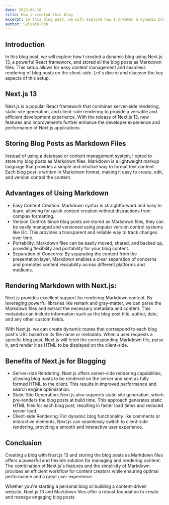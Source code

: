 ```yaml
---
date: 2023-06-10
title: How i created this blog
excerpt: In this blog post, we will explore how I created a dynamic blog using Next.js 13, a powerful React framework, and stored all the blog posts as Markdown files.
author: Sylvain Roh
---
```

## Introduction
In this blog post, we will explore how I created a dynamic blog using Next.js 13, a powerful React framework, and stored all the blog posts as Markdown files. This setup allows for easy content management and seamless rendering of blog posts on the client-side. Let's dive in and discover the key aspects of this setup.

## Next.js 13
Next.js is a popular React framework that combines server-side rendering, static site generation, and client-side rendering to provide a versatile and efficient development experience. With the release of Next.js 13, new features and improvements further enhance the developer experience and performance of Next.js applications.

## Storing Blog Posts as Markdown Files
Instead of using a database or content management system, I opted to store my blog posts as Markdown files. Markdown is a lightweight markup language that provides a simple and intuitive way to format text content. Each blog post is written in Markdown format, making it easy to create, edit, and version control the content.

## Advantages of Using Markdown

- Easy Content Creation: Markdown syntax is straightforward and easy to learn, allowing for quick content creation without distractions from complex formatting.
- Version Control: Since blog posts are stored as Markdown files, they can be easily managed and versioned using popular version control systems like Git. This provides a transparent and reliable way to track changes over time.
- Portability: Markdown files can be easily moved, shared, and backed up, providing flexibility and portability for your blog content.
- Separation of Concerns: By separating the content from the presentation layer, Markdown enables a clear separation of concerns and promotes content reusability across different platforms and mediums.

## Rendering Markdown with Next.js:
Next.js provides excellent support for rendering Markdown content. By leveraging powerful libraries like remark and gray-matter, we can parse the Markdown files and extract the necessary metadata and content. This metadata can include information such as the blog post title, author, date, and any other custom fields.

With Next.js, we can create dynamic routes that correspond to each blog post's URL based on its file name or metadata. When a user requests a specific blog post, Next.js will fetch the corresponding Markdown file, parse it, and render it as HTML to be displayed on the client-side.

## Benefits of Next.js for Blogging

- Server-side Rendering: Next.js offers server-side rendering capabilities, allowing blog posts to be rendered on the server and sent as fully formed HTML to the client. This results in improved performance and search engine optimization.
- Static Site Generation: Next.js also supports static site generation, which pre-renders the blog posts at build time. This approach generates static HTML files for each blog post, resulting in faster load times and reduced server load.
- Client-side Rendering: For dynamic blog functionality like comments or interactive elements, Next.js can seamlessly switch to client-side rendering, providing a smooth and interactive user experience.

## Conclusion
Creating a blog with Next.js 13 and storing the blog posts as Markdown files offers a powerful and flexible solution for managing and rendering content. The combination of Next.js's features and the simplicity of Markdown provides an efficient workflow for content creators while ensuring optimal performance and a great user experience.

Whether you're starting a personal blog or building a content-driven website, Next.js 13 and Markdown files offer a robust foundation to create and manage engaging blog posts.